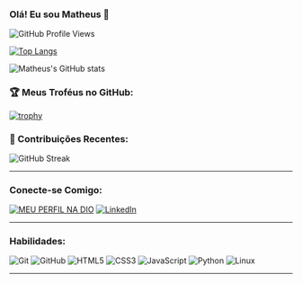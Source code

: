 ### Olá! Eu sou Matheus 👋

![GitHub Profile Views](https://komarev.com/ghpvc/?username=AlmigthyMatheus&color=8e2de2) <!-- Badge de visualizações de perfil com cor roxa -->

[![Top Langs](https://github-readme-stats.vercel.app/api/top-langs/?username=AlmigthyMatheus&layout=compact&theme=radical)](https://github.com/anuraghazra/github-readme-stats) <!-- Alterado para tema radical que combina com as cores do GIF -->

![Matheus's GitHub stats](https://github-readme-stats.vercel.app/api?username=AlmigthyMatheus&show_icons=true&theme=radical) <!-- Alterado para tema radical que combina com as cores do GIF -->

### 🏆 Meus Troféus no GitHub:
[![trophy](https://github-profile-trophy.vercel.app/?username=AlmigthyMatheus&theme=radical&column=7)](https://github.com/ryo-ma/github-profile-trophy) <!-- Badge de troféus com tema radical -->

### 🌟 Contribuições Recentes:
![GitHub Streak](https://streak-stats.demolab.com/?user=AlmigthyMatheus&theme=radical) <!-- Ajustado o tema para radical -->

---

### Conecte-se Comigo:

[![MEU PERFIL NA DIO](https://img.shields.io/badge/MEU%20PERFIL%20NA%20DIO-0C4B8E?style=for-the-badge&logo=diigo&logoColor=white&color=8e2de2)](https://web.dio.me/users/matheusbrandaomatheus?tab=achievements) <!-- Badge personalizada para o perfil da DIO com link para conquistas -->
[![LinkedIn](https://img.shields.io/badge/LinkedIn-0077B5?style=for-the-badge&logo=linkedin&logoColor=white&color=8e2de2)](https://www.linkedin.com/in/matheus-brandao-a24444261/) <!-- Botão personalizado para o LinkedIn com cor roxa -->

---

### Habilidades:

![Git](https://img.shields.io/badge/Git-F05032?style=for-the-badge&logo=git&logoColor=white&color=8e2de2) <!-- Badge do Git com cor roxa -->
![GitHub](https://img.shields.io/badge/GitHub-181717?style=for-the-badge&logo=github&logoColor=white&color=8e2de2) <!-- Badge do GitHub com cor roxa -->
![HTML5](https://img.shields.io/badge/HTML5-E34F26?style=for-the-badge&logo=html5&logoColor=white&color=8e2de2) <!-- Badge do HTML com cor roxa -->
![CSS3](https://img.shields.io/badge/CSS3-1572B6?style=for-the-badge&logo=css3&logoColor=white&color=8e2de2) <!-- Badge do CSS com cor roxa -->
![JavaScript](https://img.shields.io/badge/JavaScript-F7DF1E?style=for-the-badge&logo=javascript&logoColor=black&color=8e2de2) <!-- Badge do JavaScript com cor roxa -->
![Python](https://img.shields.io/badge/Python-3776AB?style=for-the-badge&logo=python&logoColor=white&color=8e2de2) <!-- Badge do Python com cor roxa -->
![Linux](https://img.shields.io/badge/Linux-FCC624?style=for-the-badge&logo=linux&logoColor=black&color=8e2de2) <!-- Badge do Linux com cor roxa -->

---
